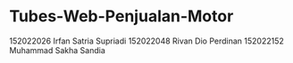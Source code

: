 # Tubes-Web-Penjualan-Motor
152022026 Irfan Satria Supriadi 152022048 Rivan Dio Perdinan 152022152 Muhammad Sakha Sandia
